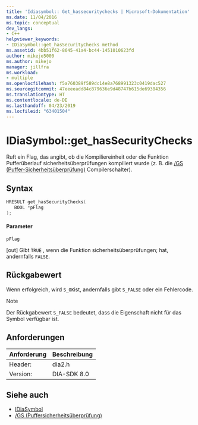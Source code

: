 ```yaml
---
title: 'Idiasymbol:: Get_hassecuritychecks | Microsoft-Dokumentation'
ms.date: 11/04/2016
ms.topic: conceptual
dev_langs:
- C++
helpviewer_keywords:
- IDiaSymbol::get_hasSecurityChecks method
ms.assetid: 4bb51f62-8645-41a4-bc44-1451010623fd
author: mikejo5000
ms.author: mikejo
manager: jillfra
ms.workload:
- multiple
ms.openlocfilehash: f5a760389f589dc14e8a768991323c0419dac527
ms.sourcegitcommit: 47eeeeadd84c879636e9d48747b615de69384356
ms.translationtype: HT
ms.contentlocale: de-DE
ms.lasthandoff: 04/23/2019
ms.locfileid: "63401504"
---
```

# <a name="idiasymbolgethassecuritychecks"></a>IDiaSymbol::get_hasSecurityChecks
Ruft ein Flag, das angibt, ob die Kompiliereinheit oder die Funktion Pufferüberlauf sicherheitsüberprüfungen kompiliert wurde (z. B. die [/GS (Puffer-Sicherheitsüberprüfung)](/cpp/build/reference/gs-buffer-security-check) Compilerschalter).

## <a name="syntax"></a>Syntax

```C++
HRESULT get_hasSecurityChecks(
   BOOL *pFlag
);
```

#### <a name="parameters"></a>Parameter
 `pFlag`

[out] Gibt `TRUE` , wenn die Funktion sicherheitsüberprüfungen; hat, andernfalls `FALSE`.

## <a name="return-value"></a>Rückgabewert
 Wenn erfolgreich, wird `S_OK`ist, andernfalls gibt `S_FALSE` oder ein Fehlercode.

> [!NOTE]
> Der Rückgabewert `S_FALSE` bedeutet, dass die Eigenschaft nicht für das Symbol verfügbar ist.

## <a name="requirements"></a>Anforderungen

|Anforderung|Beschreibung|
|-----------------|-----------------|
|Header:|dia2.h|
|Version:|DIA-SDK 8.0|

## <a name="see-also"></a>Siehe auch
- [IDiaSymbol](../../debugger/debug-interface-access/idiasymbol.md)
- [/GS (Puffersicherheitsüberprüfung)](/cpp/build/reference/gs-buffer-security-check)